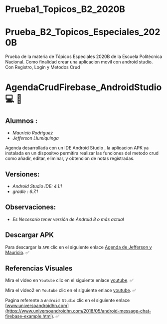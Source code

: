 # Prueba1_Topicos_B2_2020B


# Prueba_B2_Topicos_Especiales_2020B
Prueba de la materia de Tópicos Especiales 2020B de la Escuela Politécnica Nacional. Como finalidad crear una aplicacion movil con android studio. Con Registro, Login y Metodos Crud

# AgendaCrudFirebase_AndroidStudio :computer: :iphone:


## Alumnos : 
 
* *Mauricio Rodriguez*
* *Jefferson Llumiquinga*


Agenda desarrollada con un IDE Android Studio , la aplicacion APK ya instalada en un dispositvo permitira realizar las funciones del metodo crud como añadir, editar, eliminar, y obtencion de notas registradas.


## Versiones:

* *Android Studio IDE: 4.1.1*
* *gradle : 6.7.1*

## Observaciones:

* *Es Necesario tener versión de Android 8 o más actual*

## Descargar APK

Para descargar la `APK` clic en el siguiente enlace [Agenda de Jefferson y Mauricio](https://github.com/mauryrodriguez/Prueba1_Topicos_B2_2020B/raw/master/). :white_check_mark:

## Referencias Visuales

Mira el video en `Youtube` clic en el siguiente enlace [youtube](https://www.youtube.com/watch?v=eaOB-KS-Qjk). :white_check_mark:

Mira el video2 en `Youtube` clic en el siguiente enlace [youtube](https://www.youtube.com/watch?v=dpURgJ4HkMk). :white_check_mark:

Pagina referente a `Android Studio` clic en el siguiente enlace [www.universoandroidhn.com](https://www.universoandroidhn.com/2018/05/android-message-chat-firebase-example.html). :white_check_mark:
